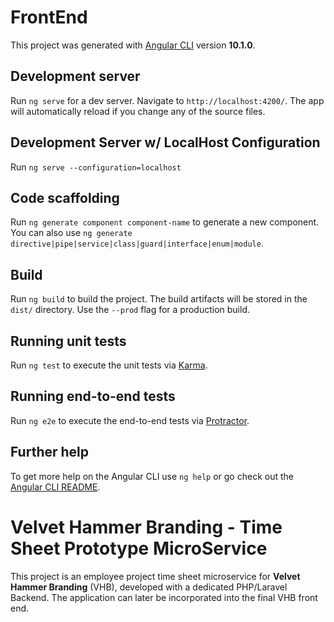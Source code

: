 # FrontEnd

This project was generated with [Angular CLI](https://github.com/angular/angular-cli) version **10.1.0**.

## Development server

Run `ng serve` for a dev server. Navigate to `http://localhost:4200/`. The app will automatically reload if you change any of the source files.

## Development Server w/ LocalHost Configuration

Run `ng serve --configuration=localhost`

## Code scaffolding

Run `ng generate component component-name` to generate a new component. You can also use `ng generate directive|pipe|service|class|guard|interface|enum|module`.

## Build

Run `ng build` to build the project. The build artifacts will be stored in the `dist/` directory. Use the `--prod` flag for a production build.

## Running unit tests

Run `ng test` to execute the unit tests via [Karma](https://karma-runner.github.io).

## Running end-to-end tests

Run `ng e2e` to execute the end-to-end tests via [Protractor](http://www.protractortest.org/).

## Further help

To get more help on the Angular CLI use `ng help` or go check out the [Angular CLI README](https://github.com/angular/angular-cli/blob/master/README.md).

# Velvet Hammer Branding - Time Sheet Prototype MicroService

This project is an employee project time sheet microservice for **Velvet Hammer Branding** (VHB), developed with a dedicated PHP/Laravel Backend.
The application can later be incorporated into the final VHB front end.
